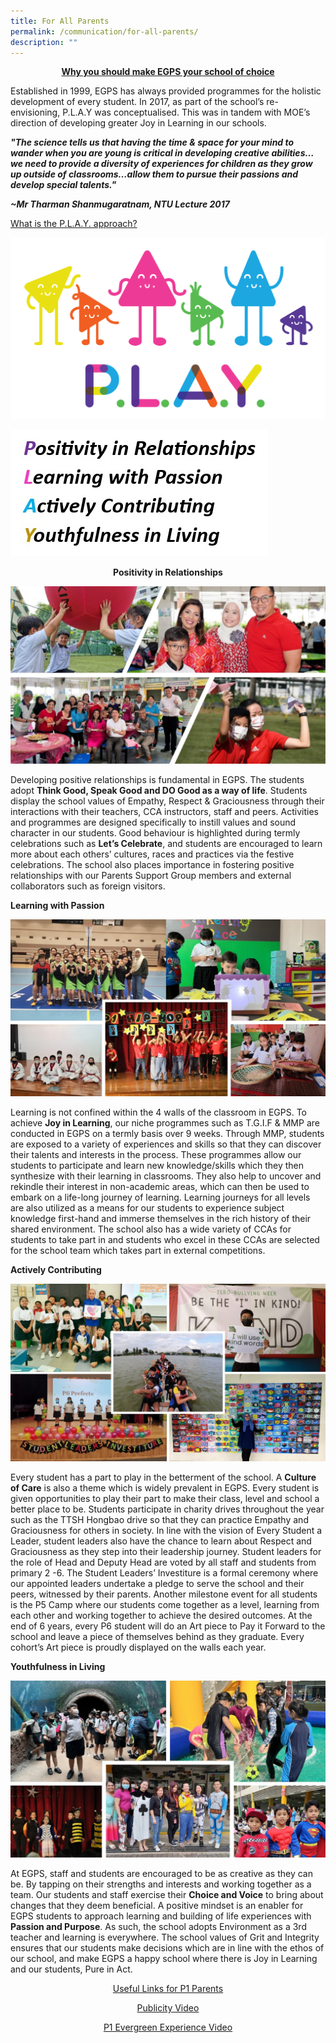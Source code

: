 ```yaml
---
title: For All Parents
permalink: /communication/for-all-parents/
description: ""
---
```

<center>
	<b><u>Why you should make EGPS your school of choice</u></b>
</center>
	
Established in 1999, EGPS has always provided programmes for the holistic development of every student. In 2017, as part of the school’s re-envisioning, P.L.A.Y was conceptualised. This was in tandem with MOE’s direction of developing greater Joy in Learning in our schools. &nbsp;

***"The science tells us that having the time &amp; space for your mind to wander when you are young is critical in developing creative abilities…we need to provide a diversity of experiences for children as they grow up outside of classrooms…allow them to pursue their passions and develop special talents."***

**_~Mr Tharman Shanmugaratnam, NTU Lecture 2017_**

<u>What is the P.L.A.Y. approach?</u>


![](/images/For%20All%20Parents/play_final-01.png)

	
![](/images/play%20wordings.jpg)

**<center>Positivity in Relationships</center>**

![](/images/For%20All%20Parents/positivity.jpg)

Developing positive relationships is fundamental in EGPS. The students adopt **Think Good, Speak Good and DO Good as a way of life**.  Students display the school values of Empathy, Respect &amp; Graciousness through their interactions with their teachers, CCA instructors, staff and peers. Activities and programmes are designed specifically to instill values and sound character in our students. Good behaviour is highlighted during termly celebrations such as **Let’s Celebrate**, and students are encouraged to learn more about each others’ cultures, races and practices via the festive celebrations. The school also places importance in fostering positive relationships with our Parents Support Group members and external collaborators such as foreign visitors. 

**Learning with Passion**

![](/images/For%20All%20Parents/learning.jpg)

Learning is not confined within the 4 walls of the classroom in EGPS. To achieve **Joy in Learning**, our niche programmes such as T.G.I.F &amp; MMP are conducted in EGPS on a termly basis over 9 weeks. Through MMP, students are exposed to a variety of experiences and skills so that they can discover their talents and interests in the process.  These programmes allow our students to participate and learn new knowledge/skills which they then synthesize with their learning in classrooms. They also help to uncover and rekindle their interest in non-academic areas, which can then be used to embark on a life-long journey of learning. Learning journeys for all levels are also utilized as a means for our students to experience subject knowledge first-hand and immerse themselves in the rich history of their shared environment. The school also has a wide variety of CCAs for students to take part in and students who excel in these CCAs are selected for the school team which takes part in external competitions.

**Actively Contributing**

![](/images/For%20All%20Parents/actively.jpg)

Every student has a part to play in the betterment of the school.  A **Culture of Care** is also a theme which is widely prevalent in EGPS. Every student is given opportunities to play their part to make their class, level and school a better place to be. Students participate in charity drives throughout the year such as the TTSH Hongbao drive so that they can practice Empathy and Graciousness for others in society. In line with the vision of Every Student a Leader, student leaders also have the chance to learn about Respect and Graciousness as they step into their leadership journey. Student leaders for the role of Head and Deputy Head are voted by all staff and students from primary 2 -6.  The Student Leaders’ Investiture is a formal ceremony where our appointed leaders undertake a pledge to serve the school and their peers, witnessed by their parents. Another milestone event for all students is the P5 Camp where our students come together as a level, learning from each other and working together to achieve the desired outcomes. At the end of 6 years, every P6 student will do an Art piece to Pay it Forward to the school and leave a piece of themselves behind as they graduate.  Every cohort’s Art piece is proudly displayed on the walls each year. 

**Youthfulness in Living**

![](/images/For%20All%20Parents/youthfulness.jpg)

At EGPS, staff and students are encouraged to be as creative as they can be. By tapping on their strengths and interests and working together as a team.  Our students and staff exercise their **Choice and Voice** to bring about changes that they deem beneficial. A positive mindset is an enabler for EGPS students to approach learning and building of life experiences with **Passion and Purpose**. As such, the school adopts Environment as a 3rd teacher and learning is everywhere.  The school values of Grit and Integrity ensures that our students make decisions which are in line with the ethos of our school, and make EGPS a happy school where there is Joy in Learning and our students, Pure in Act.

<center><u>Useful Links for P1 Parents</u></center>

<center>

[Publicity Video](https://www.facebook.com/watch/?v=255583880580969)
	
[P1 Evergreen Experience Video](https://youtu.be/Ue-nvhIyVZg)
	
</center>
